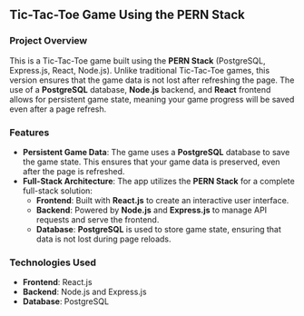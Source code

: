 ## Tic-Tac-Toe Game Using the PERN Stack

### Project Overview
This is a Tic-Tac-Toe game built using the **PERN Stack** (PostgreSQL, Express.js, React, Node.js). Unlike traditional Tic-Tac-Toe games, this version ensures that the game data is not lost after refreshing the page. The use of a **PostgreSQL** database, **Node.js** backend, and **React** frontend allows for persistent game state, meaning your game progress will be saved even after a page refresh.

### Features
- **Persistent Game Data**: The game uses a **PostgreSQL** database to save the game state. This ensures that your game data is preserved, even after the page is refreshed.
- **Full-Stack Architecture**: The app utilizes the **PERN Stack** for a complete full-stack solution:
  - **Frontend**: Built with **React.js** to create an interactive user interface.
  - **Backend**: Powered by **Node.js** and **Express.js** to manage API requests and serve the frontend.
  - **Database**: **PostgreSQL** is used to store game state, ensuring that data is not lost during page reloads.

### Technologies Used
- **Frontend**: React.js
- **Backend**: Node.js and Express.js
- **Database**: PostgreSQL

